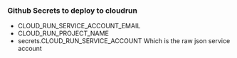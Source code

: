 ### Github Secrets to deploy to cloudrun

- CLOUD_RUN_SERVICE_ACCOUNT_EMAIL
- CLOUD_RUN_PROJECT_NAME
- secrets.CLOUD_RUN_SERVICE_ACCOUNT
  Which is the raw json service account
